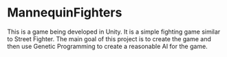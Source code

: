 # MannequinFighters

This is a game being developed in Unity. It is a simple fighting game similar to Street Fighter. The main goal of this project is to create the game and then use Genetic Programming to create a reasonable AI for the game.
